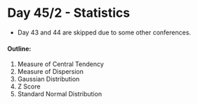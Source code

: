 # Day 45/2 - Statistics
- Day 43 and 44 are skipped due to some other conferences.

#### Outline:
1. Measure of Central Tendency
2. Measure of Dispersion
3. Gaussian Distribution
4. Z Score
5. Standard Normal Distribution 